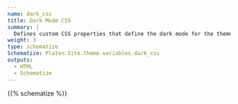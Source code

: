 ```yaml
---
name: dark_css
title: Dark Mode CSS
summary: |
  Defines custom CSS properties that define the dark mode for the theme.
weight: 3
type: schematize
Schematize: Platen.Site.theme.variables.dark_css
outputs:
  - HTML
  - Schematize
---
```


{{% schematize %}}
